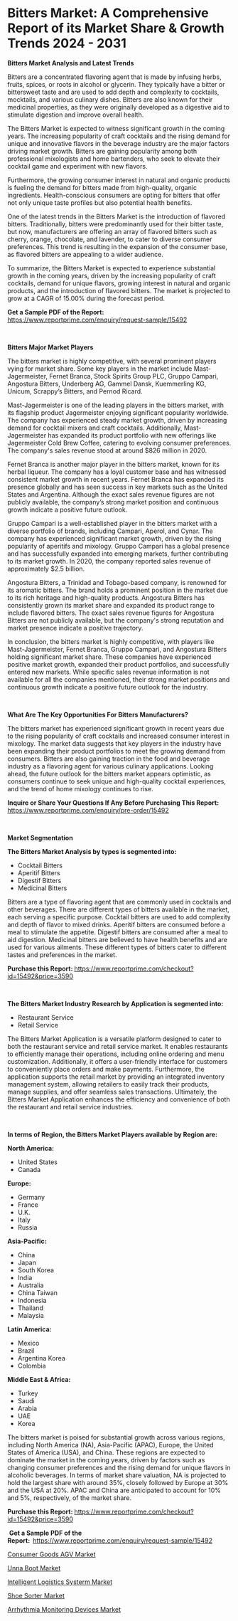 <p><h1>Bitters Market: A Comprehensive Report of its Market Share & Growth Trends 2024 - 2031</h1></p><p><strong>Bitters Market Analysis and Latest Trends</strong></p>
<p><p>Bitters are a concentrated flavoring agent that is made by infusing herbs, fruits, spices, or roots in alcohol or glycerin. They typically have a bitter or bittersweet taste and are used to add depth and complexity to cocktails, mocktails, and various culinary dishes. Bitters are also known for their medicinal properties, as they were originally developed as a digestive aid to stimulate digestion and improve overall health.</p><p>The Bitters Market is expected to witness significant growth in the coming years. The increasing popularity of craft cocktails and the rising demand for unique and innovative flavors in the beverage industry are the major factors driving market growth. Bitters are gaining popularity among both professional mixologists and home bartenders, who seek to elevate their cocktail game and experiment with new flavors.</p><p>Furthermore, the growing consumer interest in natural and organic products is fueling the demand for bitters made from high-quality, organic ingredients. Health-conscious consumers are opting for bitters that offer not only unique taste profiles but also potential health benefits.</p><p>One of the latest trends in the Bitters Market is the introduction of flavored bitters. Traditionally, bitters were predominantly used for their bitter taste, but now, manufacturers are offering an array of flavored bitters such as cherry, orange, chocolate, and lavender, to cater to diverse consumer preferences. This trend is resulting in the expansion of the consumer base, as flavored bitters are appealing to a wider audience.</p><p>To summarize, the Bitters Market is expected to experience substantial growth in the coming years, driven by the increasing popularity of craft cocktails, demand for unique flavors, growing interest in natural and organic products, and the introduction of flavored bitters. The market is projected to grow at a CAGR of 15.00% during the forecast period.</p></p>
<p><strong>Get a Sample PDF of the Report:&nbsp;</strong> <a href="https://www.reportprime.com/enquiry/request-sample/15492">https://www.reportprime.com/enquiry/request-sample/15492</a></p>
<p>&nbsp;</p>
<p><strong>Bitters Major Market Players</strong></p>
<p><p>The bitters market is highly competitive, with several prominent players vying for market share. Some key players in the market include Mast-Jagermeister, Fernet Branca, Stock Spirits Group PLC, Gruppo Campari, Angostura Bitters, Underberg AG, Gammel Dansk, Kuemmerling KG, Unicum, Scrappy’s Bitters, and Pernod Ricard.</p><p>Mast-Jagermeister is one of the leading players in the bitters market, with its flagship product Jagermeister enjoying significant popularity worldwide. The company has experienced steady market growth, driven by increasing demand for cocktail mixers and craft cocktails. Additionally, Mast-Jagermeister has expanded its product portfolio with new offerings like Jagermeister Cold Brew Coffee, catering to evolving consumer preferences. The company's sales revenue stood at around $826 million in 2020.</p><p>Fernet Branca is another major player in the bitters market, known for its herbal liqueur. The company has a loyal customer base and has witnessed consistent market growth in recent years. Fernet Branca has expanded its presence globally and has seen success in key markets such as the United States and Argentina. Although the exact sales revenue figures are not publicly available, the company’s strong market position and continuous growth indicate a positive future outlook.</p><p>Gruppo Campari is a well-established player in the bitters market with a diverse portfolio of brands, including Campari, Aperol, and Cynar. The company has experienced significant market growth, driven by the rising popularity of aperitifs and mixology. Gruppo Campari has a global presence and has successfully expanded into emerging markets, further contributing to its market growth. In 2020, the company reported sales revenue of approximately $2.5 billion.</p><p>Angostura Bitters, a Trinidad and Tobago-based company, is renowned for its aromatic bitters. The brand holds a prominent position in the market due to its rich heritage and high-quality products. Angostura Bitters has consistently grown its market share and expanded its product range to include flavored bitters. The exact sales revenue figures for Angostura Bitters are not publicly available, but the company's strong reputation and market presence indicate a positive trajectory.</p><p>In conclusion, the bitters market is highly competitive, with players like Mast-Jagermeister, Fernet Branca, Gruppo Campari, and Angostura Bitters holding significant market share. These companies have experienced positive market growth, expanded their product portfolios, and successfully entered new markets. While specific sales revenue information is not available for all the companies mentioned, their strong market positions and continuous growth indicate a positive future outlook for the industry.</p></p>
<p>&nbsp;</p>
<p><strong>What Are The Key Opportunities For Bitters Manufacturers?</strong></p>
<p><p>The bitters market has experienced significant growth in recent years due to the rising popularity of craft cocktails and increased consumer interest in mixology. The market data suggests that key players in the industry have been expanding their product portfolios to meet the growing demand from consumers. Bitters are also gaining traction in the food and beverage industry as a flavoring agent for various culinary applications. Looking ahead, the future outlook for the bitters market appears optimistic, as consumers continue to seek unique and high-quality cocktail experiences, and the trend of home mixology continues to rise.</p></p>
<p><strong>Inquire or Share Your Questions If Any Before Purchasing This Report:</strong> <a href="https://www.reportprime.com/enquiry/pre-order/15492">https://www.reportprime.com/enquiry/pre-order/15492</a></p>
<p>&nbsp;</p>
<p><strong>Market Segmentation</strong></p>
<p><strong>The Bitters Market Analysis by types is segmented into:</strong></p>
<p><ul><li>Cocktail Bitters</li><li>Aperitif Bitters</li><li>Digestif Bitters</li><li>Medicinal Bitters</li></ul></p>
<p><p>Bitters are a type of flavoring agent that are commonly used in cocktails and other beverages. There are different types of bitters available in the market, each serving a specific purpose. Cocktail bitters are used to add complexity and depth of flavor to mixed drinks. Aperitif bitters are consumed before a meal to stimulate the appetite. Digestif bitters are consumed after a meal to aid digestion. Medicinal bitters are believed to have health benefits and are used for various ailments. These different types of bitters cater to different tastes and preferences in the market.</p></p>
<p><strong>Purchase this Report:&nbsp;</strong><a href="https://www.reportprime.com/checkout?id=15492&price=3590">https://www.reportprime.com/checkout?id=15492&price=3590</a></p>
<p>&nbsp;</p>
<p><strong>The Bitters Market Industry Research by Application is segmented into:</strong></p>
<p><ul><li>Restaurant Service</li><li>Retail Service</li></ul></p>
<p><p>The Bitters Market Application is a versatile platform designed to cater to both the restaurant service and retail service market. It enables restaurants to efficiently manage their operations, including online ordering and menu customization. Additionally, it offers a user-friendly interface for customers to conveniently place orders and make payments. Furthermore, the application supports the retail market by providing an integrated inventory management system, allowing retailers to easily track their products, manage supplies, and offer seamless sales transactions. Ultimately, the Bitters Market Application enhances the efficiency and convenience of both the restaurant and retail service industries.</p></p>
<p>&nbsp;</p>
<p><strong>In terms of Region, the Bitters Market Players available by Region are:</strong></p>
<p>
    <p> <strong> North America: </strong>
        <ul>
            <li>United States</li>
            <li>Canada</li>
        </ul>
        </p> 
    <p> <strong> Europe: </strong>
        <ul>
            <li>Germany</li>
            <li>France</li>
            <li>U.K.</li>
            <li>Italy</li>
            <li>Russia</li>
        </ul>
        </p> 
    <p> <strong> Asia-Pacific: </strong>
        <ul>
            <li>China</li>
            <li>Japan</li>
            <li>South Korea</li>
            <li>India</li>
            <li>Australia</li>
            <li>China Taiwan</li>
            <li>Indonesia</li>
            <li>Thailand</li>
            <li>Malaysia</li>
        </ul>
        </p> 
    <p> <strong> Latin America: </strong>
        <ul>
            <li>Mexico</li>
            <li>Brazil</li>
            <li>Argentina Korea</li>
            <li>Colombia</li>
        </ul>
        </p> 
    <p> <strong> Middle East & Africa: </strong>
        <ul>
            <li>Turkey</li>
            <li>Saudi</li>
            <li>Arabia</li>
            <li>UAE</li>
            <li>Korea</li>
        </ul>
    </p>
    </p>
<p><p>The bitters market is poised for substantial growth across various regions, including North America (NA), Asia-Pacific (APAC), Europe, the United States of America (USA), and China. These regions are expected to dominate the market in the coming years, driven by factors such as changing consumer preferences and the rising demand for unique flavors in alcoholic beverages. In terms of market share valuation, NA is projected to hold the largest share with around 35%, closely followed by Europe at 30% and the USA at 20%. APAC and China are anticipated to account for 10% and 5%, respectively, of the market share.</p></p>
<p><strong>Purchase this Report: </strong><a href="https://www.reportprime.com/checkout?id=15492&price=3590">https://www.reportprime.com/checkout?id=15492&price=3590</a></p>
<p>&nbsp;<strong>Get a Sample PDF of the Report:&nbsp;&nbsp;</strong><a href="https://www.reportprime.com/enquiry/request-sample/15492">https://www.reportprime.com/enquiry/request-sample/15492</a></p>
<p><strong></strong></p>
<p><p><a href="https://www.linkedin.com/pulse/consumer-goods-agv-market-research-report-provides-thorough-4euie?trackingId=2pOEo%2FRgSXqRmn6UUjaJGA%3D%3D">Consumer Goods AGV Market</a></p><p><a href="https://medium.com/@charityrice25/unna-boot-market-size-and-market-trends-complete-industry-overview-2023-to-2030-63c573993dd4">Unna Boot Market</a></p><p><a href="https://www.linkedin.com/pulse/intelligent-logistics-systerm-market-size-evaluating-its-s8vge?trackingId=F4%2FWeyTmSdulTJV%2BGVFetg%3D%3D">Intelligent Logistics Systerm Market</a></p><p><a href="https://www.linkedin.com/pulse/shoe-sorter-market-share-amp-new-trends-analysis-report-type-k62he?trackingId=06IwKT96SfK0DwfFxHR10Q%3D%3D">Shoe Sorter Market</a></p><p><a href="https://medium.com/@charityrice25/arrhythmia-monitoring-devices-market-analysis-its-cagr-market-segmentation-and-global-industry-8705771a250d">Arrhythmia Monitoring Devices Market</a></p></p>
